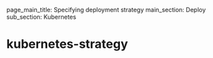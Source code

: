 page_main_title: Specifying deployment strategy
main_section: Deploy
sub_section: Kubernetes

# kubernetes-strategy
